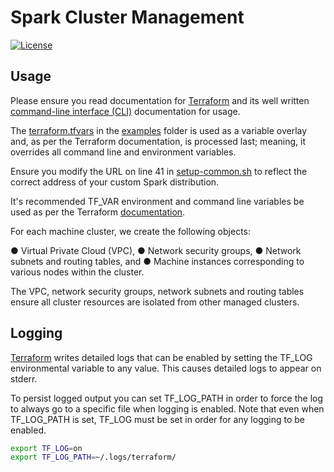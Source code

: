 # Spark Cluster Management

[![License](https://img.shields.io/badge/license-Apache%202.0-blue.svg)](https://github.com/sixafter/aws-spark-cluster-management/blob/master/LICENSE)

## Usage

Please ensure you read documentation for [Terraform](https://terraform.io/docs/) and its well written [command-line interface (CLI)](https://terraform.io/docs/commands/index.html) documentation for usage.

The [terraform.tfvars](https://www.terraform.io/intro/getting-started/variables.html) in the [examples](examples/terraform.tfvars) folder is used as a variable overlay and, as per the Terraform documentation, is processed last; meaning, it overrides all command line and environment variables.  

Ensure you modify the URL on line 41 in [setup-common.sh](sbin/setup-common.sh) to reflect the correct address of your custom Spark distribution.

It's recommended TF_VAR environment and command line variables be used as per the Terraform [documentation](https://www.terraform.io/docs/configuration/variables.html).

For each machine cluster, we create the following objects:●	Virtual Private Cloud (VPC), ●	Network security groups, ●	Network subnets and routing tables, and ●	Machine instances corresponding to various nodes within the cluster. The VPC, network security groups, network subnets and routing tables ensure all cluster resources are isolated from other managed clusters.

## Logging

[Terraform](http://terraform.io) writes detailed logs that can be enabled by setting the TF_LOG environmental variable to any value. This causes detailed logs to appear on stderr.

To persist logged output you can set TF_LOG_PATH in order to force the log to always go to a specific file when logging is enabled. Note that even when TF_LOG_PATH is set, TF_LOG must be set in order for any logging to be enabled.

```sh
export TF_LOG=on
export TF_LOG_PATH=~/.logs/terraform/
```

